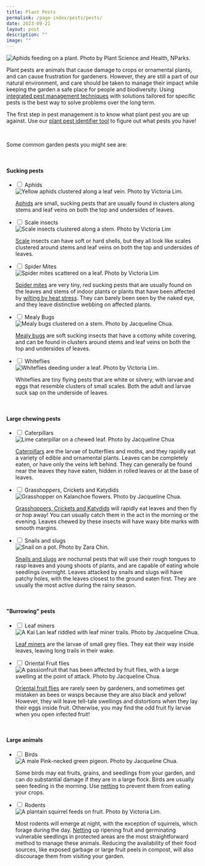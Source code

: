 ```yaml
---
title: Plant Pests
permalink: /page-index/pests/pests/
date: 2023-09-21
layout: post
description: ""
image: ""
---
```

<section>
	<img title="Aphids feeding on a plant. Photo by Plant Science and Health, NParks." src="/images/Biodiversity/aphids%20(2)_plantscienceandhealth_nparks.jpg">
	<p>Plant pests are animals that cause damage to crops or ornamental plants, and can cause frustration for gardeners. However, they are still a part of our natural environment, and care should be taken to manage their impact while keeping the garden a safe place for people and biodiversity. Using <a href="/page-index/horticulture-techniques/ipm/">integrated pest management techniques</a> with solutions tailored for specific pests is the best way to solve problems over the long term.</p>
	<p>The first step in pest management is to know what plant pest you are up against. Use our <a href="/digital-tools/pestid/">plant pest identifier tool</a> to figure out what pests you have!</p>
	<br>
</section>

<section>
	<p>Some common garden pests you might see are:</p>
	<br>
</section>

<section>
	<h4>Sucking pests</h4>
	<ul class="jekyllcodex_accordion">
	<li><input type="checkbox" id="accordion1">
		<label for="accordion1">Aphids</label><div>
<img title="Yellow aphids clustered along a leaf vein. Photo by Victoria Lim." src="/images/Biodiversity/dancing%20aphids%20on%20calotropis%20(1)victorialim.jpg">
	<p><a href="https://staging.dmhtu0pi4p9u7.amplifyapp.com/page-index/pests/aphids/">Aphids</a> are small, sucking pests that are usually found in clusters along stems and leaf veins on both the top and undersides of leaves.</p>
		</div></li>
	<li><input type="checkbox" id="accordion2">
		<label for="accordion2">Scale insects</label><div>
<img title="Scale insects clustered along a stem. Photo by Victoria Lim" src="/images/Biodiversity/scales%20(1)victorialim.jpg">
		<p><a href="/page-index/pests/scale-insects/">Scale</a> insects can have soft or hard shells, but they all look like scales clustered around stems and leaf veins on both the top and undersides of leaves.</p>  
				</div></li>
	<li><input type="checkbox" id="accordion3">
		<label for="accordion3">Spider Mites</label><div>
<img title="Spider mites scattered on a leaf. Photo by Victoria Lim" src="/images/Biodiversity/spider%20mites%20-%20solanum%20melongena%202victorialim.jpg">
		<p><a href="/page-index/pests/spider-mites/">Spider mites</a> are very tiny, red sucking pests that are usually found on the leaves and stems of indoor plants or plants that have been affected by <a href="/page-index/plant-problems/wilting/">wilting by heat stress</a>. They can barely been seen by the naked eye, and they leave distinctive webbing on affected plants.</p>
						</div></li>
	<li><input type="checkbox" id="accordion4">
		<label for="accordion4">Mealy Bugs</label><div>
<img title="Mealy bugs clustered on a stem. Photo by Jacqueline Chua." src="/images/Biodiversity/Mealybugs_JacChua.jpg">
		<p><a href="/page-index/pests/mealy-bugs/">Mealy bugs</a> are soft sucking insects that have a cottony white covering, and can be found in clusters around stems and leaf veins on both the top and undersides of leaves.</p>
		</div></li>
	<li><input type="checkbox" id="accordion5">
		<label for="accordion5">Whiteflies</label><div>
<img title="Whiteflies deeding under a leaf. Photo by Victoria Lim." src="/images/Biodiversity/white%20flies%20(4)victorialim.jpg">
		<p>Whiteflies are tiny flying pests that are white or silvery, with larvae and eggs that resemble clusters of small scales. Both the adult and larvae suck sap on the underside of leaves.</p>
</div></li></ul>
<br>
</section>

<section>
	<h4>Large chewing pests</h4>
	<ul class="jekyllcodex_accordion">
	<li><input type="checkbox" id="accordion6">
		<label for="accordion6">Caterpillars</label><div>
	<img title="Lime caterpillar on a chewed leaf. Photo by Jacqueline Chua" src="/images/Biodiversity/Caterpillar_LimeCaterpillar_JacChua%20(1).jpg">
		<p><a href="/page-index/pests/caterpillars/">Caterpillars</a> are the larvae of butterflies and moths, and they rapidly eat a variety of edible and ornamental plants. Leaves can be completely eaten, or have only the veins left behind. They can generally be found near the leaves they have eaten, hidden in rolled leaves or at the base of leaves.</p>
						</div></li>
	<li><input type="checkbox" id="accordion7">
		<label for="accordion7">Grasshoppers, Crickets and Katydids</label><div>
<img title="Grasshopper on Kalanchoe flowers. Photo by Jacqueline Chua." src="/images/Biodiversity/Grasshopper_JacChua.jpg">		
<p><a href="/page-index/pests/grasshoppers-crickets-and-katydids/">Grasshoppers, Crickets and Katydids</a> will rapidly eat leaves and then fly or hop away! You can usually catch them in the act in the morning or the evening. Leaves chewed by these insects will have waxy bite marks with smooth margins.</p>
			</div></li>
	<li><input type="checkbox" id="accordion8">
		<label for="accordion8">Snails and slugs</label><div>
<img title="Snail on a pot. Photo by Zara Chin." src="/images/Biodiversity/snail%20on%20pot_zarachin.jpg">													
<p><a href="/page-index/pests/grasshoppers-crickets-and-katydids/"></a><a href="/page-index/pests/snails-and-slugs/">Snails and slugs</a> are nocturnal pests that will use their rough tongues to rasp leaves and young shoots of plants, and are capable of eating whole seedlings overnight. Leaves attacked by snails and slugs will have patchy holes, with the leaves closest to the ground eaten first. They are usually the most active during the rainy season.</p>
</div></li></ul>
<br>
</section>

<section>
	<h4>"Burrowing" pests</h4>
	<ul class="jekyllcodex_accordion">
		<li><input type="checkbox" id="accordion9">
		<label for="accordion9">Leaf miners</label><div>
		<img title="A Kai Lan leaf riddled with leaf miner trails. Photo by Jacqueline Chua." src="/images/Biodiversity/LeafMiner_JacChua.jpg">
			<p><a href="/page-index/pests/leaf-miner/">Leaf miners</a> are the larvae of small grey flies. They eat their way inside leaves, leaving long trails in their wake. </p>
						</div></li>
	<li><input type="checkbox" id="accordion10">
		<label for="accordion10">Oriental Fruit flies</label><div>
		<img title="A passionfruit that has been affected by fruit flies, with a large swelling at the point of attack. Photo by Jacqueline Chua." src="/images/Biodiversity/fruitflydamage_jacquelinechua.jpg">
		<p><a href="/page-index/pests/oriental-fruit-flies/">Oriental fruit flies</a> are rarely seen by gardeners, and sometimes get mistaken as bees or wasps because they are also black and yellow! However, they will leave tell-tale swellings and distortions when they lay their eggs inside fruit. Otherwise, you may find the odd fruit fly larvae when you open infected fruit!</p>
	</div></li></ul>
<br>
</section>	


<section>
	<h4>Large animals</h4>
	<ul class="jekyllcodex_accordion">
		<li><input type="checkbox" id="accordion11">
		<label id="birds" for="accordion11">Birds</label><div>
		<img title="A male Pink-necked green pigeon. Photo by Jacqueline Chua." src="/images/Biodiversity/bird_pinkneckgreenpigeon_jacchua.jpg">
			<p>Some birds may eat fruits, grains, and seedlings from your garden, and can do substantial damage if they are in a large flock. Birds are usually seen feeding in the morning. Use <a href="/page-index/hardscapes/netting/">netting</a> to prevent them from eating your crops.</p>
</div></li>
	<li><input type="checkbox" id="accordion12">
		<label id="rodents" for="accordion12">Rodents</label><div>			
	<img title="A plantain squirrel feeds on fruit. Photo by Victoria Lim." src="/images/Biodiversity/squirrel%20at%20hortpark%20(4)victorialim.jpg">
	<p>Most rodents will emerge at night, with the exception of squirrels, which forage during the day. <a href="/page-index/hardscapes/netting/">Netting</a> up ripening fruit and germinating vulnerable seedlings in protected areas are the most straightforward method to manage these animals. Reducing the availability of their food sources, like exposed garbage or large fruit peels in compost, will also discourage them from visiting your garden.</p>
</div></li></ul></section>